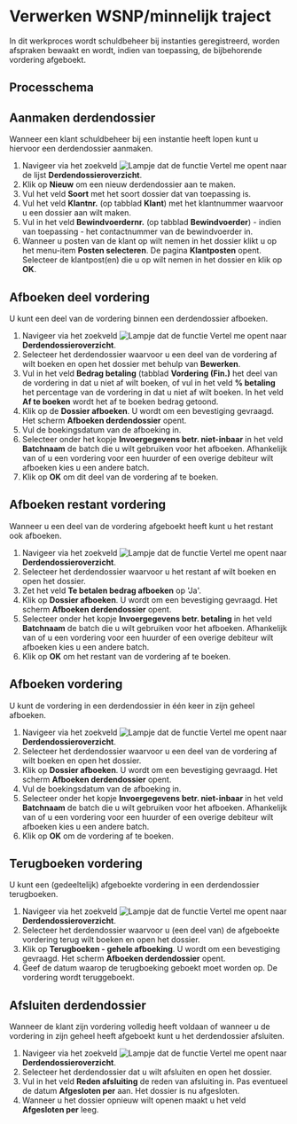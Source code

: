 # Verwerken WSNP/minnelijk traject

In dit werkproces wordt schuldbeheer bij instanties geregistreerd, worden afspraken bewaakt en wordt, indien van toepassing, de bijbehorende vordering afgeboekt.

## Processchema

## Aanmaken derdendossier

Wanneer een klant schuldbeheer bij een instantie heeft lopen kunt u hiervoor een derdendossier aanmaken.

1. Navigeer via het zoekveld ![Lampje dat de functie Vertel me opent](https://docs.microsoft.com/nl-NL/dynamics365/business-central/media/ui-search/search_small.png "Vertel me wat u wilt doen") naar de lijst **Derdendossieroverzicht**. 
2. Klik op **Nieuw** om een nieuw derdendossier aan te maken. 
3. Vul het veld **Soort** met het soort dossier dat van toepassing is.
4. Vul het veld **Klantnr.** (op tabblad **Klant**) met het klantnummer waarvoor u een dossier aan wilt maken. 
5. Vul in het veld **Bewindvoerdernr.** (op tabblad **Bewindvoerder**) - indien van toepassing - het contactnummer van de bewindvoerder in. 
6. Wanneer u posten van de klant op wilt nemen in het dossier klikt u op het menu-item **Posten selecteren**. De pagina **Klantposten** opent. Selecteer de klantpost(en) die u op wilt nemen in het dossier en klik op **OK**.

## Afboeken deel vordering

U kunt een deel van de vordering binnen een derdendossier afboeken. 

1. Navigeer via het zoekveld ![Lampje dat de functie Vertel me opent](https://docs.microsoft.com/nl-NL/dynamics365/business-central/media/ui-search/search_small.png "Vertel me wat u wilt doen") naar **Derdendossieroverzicht**. 
2. Selecteer het derdendossier waarvoor u een deel van de vordering af wilt boeken en open het dossier met behulp van **Bewerken**. 
3. Vul in het veld **Bedrag betaling** (tabblad **Vordering (Fin.)** het deel van de vordering in dat u niet af wilt boeken, of vul in het veld **% betaling** het percentage van de vordering in dat u niet af wilt boeken. In het veld **Af te boeken** wordt het af te boeken bedrag getoond. 
4. Klik op de  **Dossier afboeken**. U wordt om een bevestiging gevraagd. Het scherm **Afboeken derdendossier** opent. 
5. Vul de boekingsdatum van de afboeking in. 
6. Selecteer onder het kopje **Invoergegevens betr. niet-inbaar** in het veld **Batchnaam** de batch die u wilt gebruiken voor het afboeken. Afhankelijk van of u een vordering voor een huurder of een overige debiteur wilt afboeken kies u een andere batch. 
7. Klik op **OK** om dit deel van de vordering af te boeken. 

## Afboeken restant vordering

Wanneer u een deel van de vordering afgeboekt heeft kunt u het restant ook afboeken. 

1. Navigeer via het zoekveld ![Lampje dat de functie Vertel me opent](https://docs.microsoft.com/nl-NL/dynamics365/business-central/media/ui-search/search_small.png "Vertel me wat u wilt doen") naar **Derdendossieroverzicht**. 
2. Selecteer het derdendossier waarvoor u het restant af wilt boeken en open het dossier. 
3. Zet het veld **Te betalen bedrag afboeken** op 'Ja'. 
4. Klik op **Dossier afboeken**. U wordt om een bevestiging gevraagd. Het scherm **Afboeken derdendossier** opent. 
5. Selecteer onder het kopje **Invoergegevens betr. betaling** in het veld **Batchnaam** de batch die u wilt gebruiken voor het afboeken. Afhankelijk van of u een vordering voor een huurder of een overige debiteur wilt afboeken kies u een andere batch. 
6. Klik op **OK** om het restant van de vordering af te boeken. 

## Afboeken vordering

U kunt de vordering in een derdendossier in één keer in zijn geheel afboeken. 

1. Navigeer via het zoekveld ![Lampje dat de functie Vertel me opent](https://docs.microsoft.com/nl-NL/dynamics365/business-central/media/ui-search/search_small.png "Vertel me wat u wilt doen") naar **Derdendossieroverzicht**. 
2. Selecteer het derdendossier waarvoor u een deel van de vordering af wilt boeken en open het dossier.
3. Klik op **Dossier afboeken**. U wordt om een bevestiging gevraagd. Het scherm **Afboeken derdendossier** opent. 
4. Vul de boekingsdatum van de afboeking in. 
5. Selecteer onder het kopje **Invoergegevens betr. niet-inbaar** in het veld **Batchnaam** de batch die u wilt gebruiken voor het afboeken. Afhankelijk van of u een vordering voor een huurder of een overige debiteur wilt afboeken kies u een andere batch. 
6. Klik op **OK** om de vordering af te boeken.

## Terugboeken vordering

U kunt een (gedeeltelijk) afgeboekte vordering in een derdendossier terugboeken. 

1. Navigeer via het zoekveld ![Lampje dat de functie Vertel me opent](https://docs.microsoft.com/nl-NL/dynamics365/business-central/media/ui-search/search_small.png "Vertel me wat u wilt doen") naar **Derdendossieroverzicht**. 
2. Selecteer het derdendossier waarvoor u (een deel van) de afgeboekte vordering terug wilt boeken en open het dossier. 
3. Klik op **Terugboeken - gehele afboeking**. U wordt om een bevestiging gevraagd. Het scherm **Afboeken derdendossier** opent. 
4. Geef de datum waarop de terugboeking geboekt moet worden op. De vordering wordt teruggeboekt.

## Afsluiten derdendossier

Wanneer de klant zijn vordering volledig heeft voldaan of wanneer u de vordering in zijn geheel heeft afgeboekt kunt u het derdendossier afsluiten.

1. Navigeer via het zoekveld ![Lampje dat de functie Vertel me opent](https://docs.microsoft.com/nl-NL/dynamics365/business-central/media/ui-search/search_small.png "Vertel me wat u wilt doen") naar **Derdendossieroverzicht**. 
2. Selecteer het derdendossier dat u wilt afsluiten en open het dossier. 
3. Vul in het veld **Reden afsluiting** de reden van afsluiting in. Pas eventueel de datum **Afgesloten per** aan. Het dossier is nu afgesloten. 
4. Wanneer u het dossier opnieuw wilt openen maakt u het veld **Afgesloten per** leeg. 

<!--stackedit_data:
eyJoaXN0b3J5IjpbNzgyNDk4MDkzLC0xNzcxMjA0MTI5LC0xMT
k4MzI4ODI0LDk4NzM2ODIyOSwtMTI1ODk5OTQzOCwtNTU0NjYw
NzU4LC0xNDEwMjEyNzc4LDE4MTg4Njc2MjAsNjI0OTk4NTQwXX
0=
-->